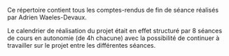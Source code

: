 Ce répertoire contient tous les comptes-rendus de fin de séance réalisés par Adrien Waeles-Devaux. 

Le calendrier de réalisation du projet était en effet structuré par 8 séances de cours en autonomie (de 4h chacune) avec la possibilité de continuer à travailler sur le projet entre les différentes séances.

